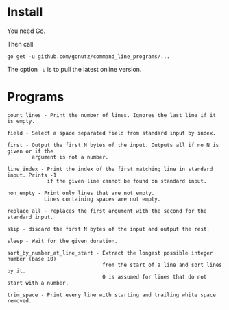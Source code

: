 Install
=======

You need [Go](https://golang.org/).

Then call

    go get -u github.com/gonutz/command_line_programs/...

The option `-u` is to pull the latest online version.


Programs
========

```
count_lines - Print the number of lines. Ignores the last line if it is empty.

field - Select a space separated field from standard input by index.

first - Output the first N bytes of the input. Outputs all if no N is given or if the
        argument is not a number.

line_index - Print the index of the first matching line in standard input. Prints -1
             if the given line cannot be found on standard input.

non_empty - Print only lines that are not empty.
            Lines containing spaces are not empty.

replace_all - replaces the first argument with the second for the standard input.

skip - discard the first N bytes of the input and output the rest.

sleep - Wait for the given duration.

sort_by_number_at_line_start - Extract the longest possible integer number (base 10)
                               from the start of a line and sort lines by it.
                               0 is assumed for lines that do not start with a number.

trim_space - Print every line with starting and trailing white space removed.
```
